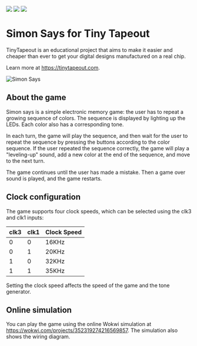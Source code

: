 ![](../../workflows/gds/badge.svg) ![](../../workflows/docs/badge.svg) ![](../../workflows/wokwi_test/badge.svg)

# Simon Says for Tiny Tapeout

TinyTapeout is an educational project that aims to make it easier and cheaper than ever to get your digital designs manufactured on a real chip.

Learn more at https://tinytapeout.com.

![Simon Says](docs/tt-simon-game.jpg)

## About the game

Simon says is a simple electronic memory game: the user has to repeat a growing sequence of colors.
The sequence is displayed by lighting up the LEDs. Each color also has a corresponding tone.

In each turn, the game will play the sequence, and then wait for the user to repeat the sequence
by pressing the buttons according to the color sequence.
If the user repeated the sequence correctly, the game will play a "leveling-up" sound,
add a new color at the end of the sequence, and move to the next turn.

The game continues until the user has made a mistake. Then a game over sound is played, and the game restarts.

## Clock configuration

The game supports four clock speeds, which can be selected using the clk3 and clk1 inputs:

| clk3 | clk1 | Clock Speed |
|------|------|-------------|
| 0    | 0    | 16KHz       |
| 0    | 1    | 20KHz       |
| 1    | 0    | 32KHz       |
| 1    | 1    | 35KHz       |

Setting the clock speed affects the speed of the game and the tone generator.

## Online simulation

You can play the game using the online Wokwi simulation at https://wokwi.com/projects/352319274216569857. The simulation also shows the wiring diagram.
